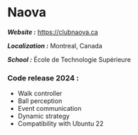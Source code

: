 # Naova

_**Website :**_ https://clubnaova.ca

_**Localization :**_ Montreal, Canada

_**School :**_ École de Technologie Supérieure

### Code release 2024 :
- Walk controller
- Ball perception
- Event communication
- Dynamic strategy
- Compatibility with Ubuntu 22
